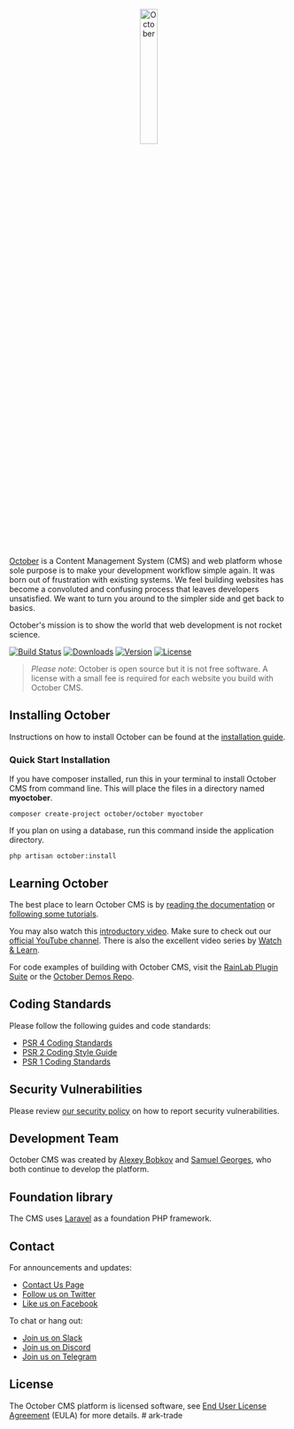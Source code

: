 <p align="center">
    <img src="https://github.com/octobercms/october/blob/develop/themes/demo/assets/images/favicon.png?raw=true" alt="October" width="25%" height="25%" />
</p>

[October](https://octobercms.com) is a Content Management System (CMS) and web platform whose sole purpose is to make your development workflow simple again. It was born out of frustration with existing systems. We feel building websites has become a convoluted and confusing process that leaves developers unsatisfied. We want to turn you around to the simpler side and get back to basics.

October's mission is to show the world that web development is not rocket science.

[![Build Status](https://github.com/octobercms/library/actions/workflows/tests.yml/badge.svg)](https://octobercms.com/)
[![Downloads](https://img.shields.io/packagist/dt/october/rain)](https://docs.octobercms.com/)
[![Version](https://img.shields.io/packagist/v/october/october)](https://octobercms.com/changelog)
[![License](https://poser.pugx.org/october/october/license.svg)](./LICENSE.md)

> *Please note*: October is open source but it is not free software. A license with a small fee is required for each website you build with October CMS.

## Installing October

Instructions on how to install October can be found at the [installation guide](https://docs.octobercms.com/3.x/setup/installation.html).

### Quick Start Installation

If you have composer installed, run this in your terminal to install October CMS from command line. This will place the files in a directory named **myoctober**.

    composer create-project october/october myoctober

If you plan on using a database, run this command inside the application directory.

    php artisan october:install

## Learning October

The best place to learn October CMS is by [reading the documentation](https://docs.octobercms.com) or [following some tutorials](https://octobercms.com/support/articles/tutorials).

You may also watch this [introductory video](https://www.youtube.com/watch?v=yLZTOeOS7wI). Make sure to check out our [official YouTube channel](https://www.youtube.com/c/OctoberCMSOfficial). There is also the excellent video series by [Watch & Learn](https://watch-learn.com/series/making-websites-with-october-cms).

For code examples of building with October CMS, visit the [RainLab Plugin Suite](https://github.com/rainlab) or the [October Demos Repo](https://github.com/octoberdemos).

## Coding Standards

Please follow the following guides and code standards:

* [PSR 4 Coding Standards](https://github.com/php-fig/fig-standards/blob/master/accepted/PSR-4-autoloader.md)
* [PSR 2 Coding Style Guide](https://github.com/php-fig/fig-standards/blob/master/accepted/PSR-2-coding-style-guide.md)
* [PSR 1 Coding Standards](https://github.com/php-fig/fig-standards/blob/master/accepted/PSR-1-basic-coding-standard.md)

## Security Vulnerabilities

Please review [our security policy](https://github.com/octobercms/october/security/policy) on how to report security vulnerabilities.

## Development Team

October CMS was created by [Alexey Bobkov](https://www.linkedin.com/in/alexey-bobkov-232ba02b/) and [Samuel Georges](https://www.linkedin.com/in/samuel-georges-0a964131/), who both continue to develop the platform.

## Foundation library

The CMS uses [Laravel](https://laravel.com) as a foundation PHP framework.

## Contact

For announcements and updates:

* [Contact Us Page](http://octoberdev.test/contact)
* [Follow us on Twitter](https://twitter.com/octobercms)
* [Like us on Facebook](https://facebook.com/octobercms)

To chat or hang out:

* [Join us on Slack](https://octobercms.slack.com)
* [Join us on Discord](https://discord.gg/gEKgwSZ)
* [Join us on Telegram](https://t.me/octoberchat)

## License

The October CMS platform is licensed software, see [End User License Agreement](./LICENSE.md) (EULA) for more details.
#   a r k - t r a d e  
 